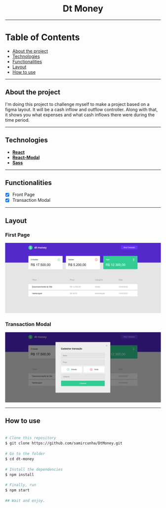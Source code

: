<h1 align="center"> 
  Dt Money 
</h1>

---

Table of Contents
=================
<!--ts-->
  * [About the project](#-about-project)
  * [Technologies](#-technologies)
  * [Functionalities](#-functionalities)
  * [Layout](#-layout)
  * [How to use](#-how-to-use)
<!--te-->

---

## About the project <a name="-about-project" style="text-decoration:none"></a>

I'm doing this project to challenge myself to make a project based on a figma layout. It will be a cash inflow and outflow controller. Along with that, it shows you what expenses and what cash inflows there were during the time period.

---

## Technologies <a name="-technologies" style="text-decoration:none"></a>
  
- **[React](https://en.reactjs.org/)**
- **[React-Modal](http://reactcommunity.org/)**
- **[Sass](https://sass-lang.com/)**
  
--- 

## Functionalities <a name="-functionalities" style="text-decoration:none"></a>
  
- [x] Front Page
- [x] Transaction Modal 

---

## Layout <a name="-layout" style="text-decoration:none"></a>

### First Page
<img alt="First Page" src="https://github.com/samircunha/DtMoney/blob/main/dt_money%20.png"></img>

### Transaction Modal 
<img alt="Transaction Modal" src="https://github.com/samircunha/DtMoney/blob/main/modal.png"></img>

---

## How to use <a name="-how-to-use" style="text-decoration:none"></a>

```bash

# Clone this repository
$ git clone https://github.com/samircunha/DtMoney.git

# Go to the folder
$ cd dt-money

# Install the dependencies
$ npm install

# Finally, run
$ npm start

## Wait and enjoy.

```
